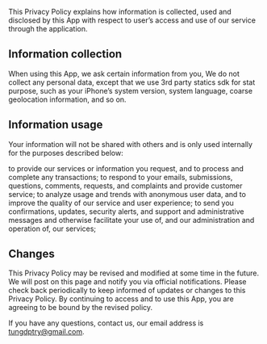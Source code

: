This Privacy Policy explains how information is collected, used and disclosed by this App with respect to user’s access and use of our service through the application.

## Information collection
When using this App, we ask certain information from you, We do not collect any personal data, except that we use 3rd party statics sdk for stat purpose, such as your iPhone’s system version, system language, coarse geolocation information, and so on.

## Information usage
Your information will not be shared with others and is only used internally for the purposes described below:

to provide our services or information you request, and to process and complete any transactions;
to respond to your emails, submissions, questions, comments, requests, and complaints and provide customer service;
to analyze usage and trends with anonymous user data, and to improve the quality of our service and user experience;
to send you confirmations, updates, security alerts, and support and administrative messages and otherwise facilitate your use of, and our administration and operation of, our services;

## Changes
This Privacy Policy may be revised and modified at some time in the future. We will post on this page and notify you via official notifications. Please check back periodically to keep informed of updates or changes to this Privacy Policy. By continuing to access and to use this App, you are agreeing to be bound by the revised policy.

If you have any questions, contact us, our email address is tungdptry@gmail.com.
